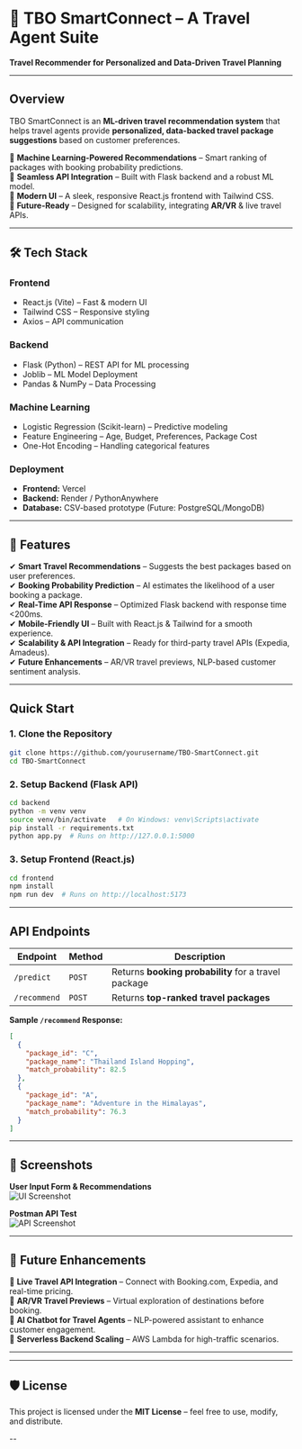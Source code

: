 # 🚀 TBO SmartConnect – A Travel Agent Suite  
**Travel Recommender for Personalized and Data-Driven Travel Planning**  


---

##  Overview  
TBO SmartConnect is an **ML-driven travel recommendation system** that helps travel agents provide **personalized, data-backed travel package suggestions** based on customer preferences.  

🔹 **Machine Learning-Powered Recommendations** – Smart ranking of packages with booking probability predictions.  
🔹 **Seamless API Integration** – Built with Flask backend and a robust ML model.  
🔹 **Modern UI** – A sleek, responsive React.js frontend with Tailwind CSS.  
🔹 **Future-Ready** – Designed for scalability, integrating **AR/VR** & live travel APIs.  

---

## 🛠️ Tech Stack  
### **Frontend**  
- React.js (Vite) – Fast & modern UI  
- Tailwind CSS – Responsive styling  
- Axios – API communication  

### **Backend**  
- Flask (Python) – REST API for ML processing  
- Joblib – ML Model Deployment  
- Pandas & NumPy – Data Processing  

### **Machine Learning**  
- Logistic Regression (Scikit-learn) – Predictive modeling  
- Feature Engineering – Age, Budget, Preferences, Package Cost  
- One-Hot Encoding – Handling categorical features  

### **Deployment**  
- **Frontend:** Vercel  
- **Backend:** Render / PythonAnywhere  
- **Database:** CSV-based prototype (Future: PostgreSQL/MongoDB)  

---

## 🔧 Features  
✔ **Smart Travel Recommendations** – Suggests the best packages based on user preferences.  
✔ **Booking Probability Prediction** – AI estimates the likelihood of a user booking a package.  
✔ **Real-Time API Response** – Optimized Flask backend with response time <200ms.  
✔ **Mobile-Friendly UI** – Built with React.js & Tailwind for a smooth experience.  
✔ **Scalability & API Integration** – Ready for third-party travel APIs (Expedia, Amadeus).  
✔ **Future Enhancements** – AR/VR travel previews, NLP-based customer sentiment analysis.  

---

##  Quick Start  
### **1️. Clone the Repository**  
```bash  
git clone https://github.com/yourusername/TBO-SmartConnect.git  
cd TBO-SmartConnect  
```

### **2️. Setup Backend (Flask API)**  
```bash  
cd backend  
python -m venv venv  
source venv/bin/activate   # On Windows: venv\Scripts\activate  
pip install -r requirements.txt  
python app.py  # Runs on http://127.0.0.1:5000  
```

### **3️. Setup Frontend (React.js)**  
```bash  
cd frontend  
npm install  
npm run dev  # Runs on http://localhost:5173  
```

---

##  API Endpoints  
| **Endpoint** | **Method** | **Description** |  
|-------------|-----------|----------------|  
| `/predict` | `POST` | Returns **booking probability** for a travel package |  
| `/recommend` | `POST` | Returns **top-ranked travel packages** |  

**Sample `/recommend` Response:**  
```json  
[  
  {  
    "package_id": "C",  
    "package_name": "Thailand Island Hopping",  
    "match_probability": 82.5  
  },  
  {  
    "package_id": "A",  
    "package_name": "Adventure in the Himalayas",  
    "match_probability": 76.3  
  }  
]  
```

---

## 📸 Screenshots  
**User Input Form & Recommendations**  
![UI Screenshot](public/ui-screenshot.png)  

**Postman API Test**  
![API Screenshot](public/api-test.png)  

---

## 🔮 Future Enhancements  
🔹 **Live Travel API Integration** – Connect with Booking.com, Expedia, and real-time pricing.  
🔹 **AR/VR Travel Previews** – Virtual exploration of destinations before booking.  
🔹 **AI Chatbot for Travel Agents** – NLP-powered assistant to enhance customer engagement.  
🔹 **Serverless Backend Scaling** – AWS Lambda for high-traffic scenarios.  

---


---

## 🛡️ License  
This project is licensed under the **MIT License** – feel free to use, modify, and distribute.  

--

